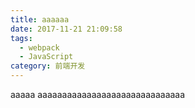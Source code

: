 ```yaml
---
title: aaaaaa
date: 2017-11-21 21:09:58
tags:
  - webpack
  - JavaScript
category: 前端开发
---
```

aaaaa
aaaaaaaaaaaaaaaaaaaaaaaaaaaaaa
